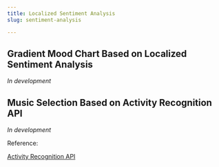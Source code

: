 ```yaml
---
title: Localized Sentiment Analysis
slug: sentiment-analysis

---
```

## Gradient Mood Chart Based on Localized Sentiment Analysis

_In development_

## Music Selection Based on Activity Recognition API

_In development_

Reference:

[Activity Recognition API](https://developers.google.com/location-context/activity-recognition)